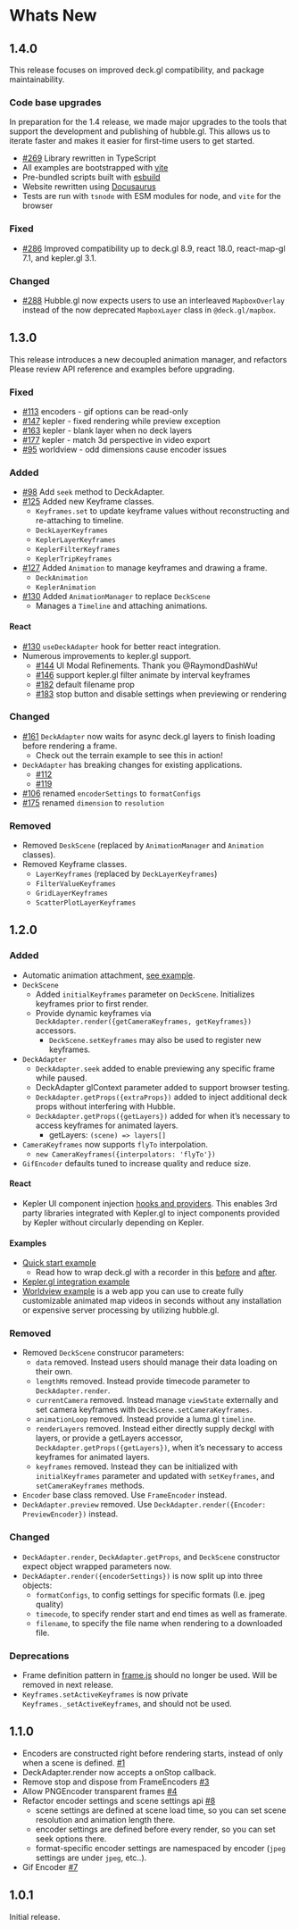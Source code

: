 # Whats New

## 1.4.0

This release focuses on improved deck.gl compatibility, and package maintainability.

### Code base upgrades

In preparation for the 1.4 release, we made major upgrades to the tools that support the development and publishing of hubble.gl. This allows us to iterate faster and makes it easier for first-time users to get started.

- [#269](https://github.com/visgl/hubble.gl/pull/269) Library rewritten in TypeScript
- All examples are bootstrapped with [vite](https://vitejs.dev)
- Pre-bundled scripts built with [esbuild](https://esbuild.github.io)
- Website rewritten using [Docusaurus](https://docusaurus.io)
- Tests are run with `tsnode` with ESM modules for node, and `vite` for the browser

### Fixed

- [#286](https://github.com/visgl/hubble.gl/pull/286) Improved compatibility up to deck.gl 8.9, react 18.0, react-map-gl 7.1, and kepler.gl 3.1.

### Changed

- [#288](https://github.com/visgl/hubble.gl/pull/288) Hubble.gl now expects users to use an interleaved `MapboxOverlay` instead of the now deprecated `MapboxLayer` class in `@deck.gl/mapbox`.

## 1.3.0

This release introduces a new decoupled animation manager, and refactors Please review API reference and examples before upgrading.

### Fixed

- [#113](https://github.com/visgl/hubble.gl/pull/113) encoders - gif options can be read-only
- [#147](https://github.com/visgl/hubble.gl/pull/147) kepler - fixed rendering while preview exception
- [#163](https://github.com/visgl/hubble.gl/pull/163) kepler - blank layer when no deck layers
- [#177](https://github.com/visgl/hubble.gl/pull/177) kepler - match 3d perspective in video export
- [#95](https://github.com/visgl/hubble.gl/pull/95) worldview - odd dimensions cause encoder issues

### Added

- [#98](https://github.com/visgl/hubble.gl/pull/98) Add `seek` method to DeckAdapter.
- [#125](https://github.com/visgl/hubble.gl/pull/125) Added new Keyframe classes.
  - `Keyframes.set` to update keyframe values without reconstructing and re-attaching to timeline.
  - `DeckLayerKeyframes`
  - `KeplerLayerKeyframes`
  - `KeplerFilterKeyframes`
  - `KeplerTripKeyframes`
- [#127](https://github.com/visgl/hubble.gl/pull/127) Added `Animation` to manage keyframes and drawing a frame.
  - `DeckAnimation`
  - `KeplerAnimation`
- [#130](https://github.com/visgl/hubble.gl/pull/130) Added `AnimationManager` to replace `DeckScene`
  - Manages a `Timeline` and attaching animations.

#### React

- [#130](https://github.com/visgl/hubble.gl/pull/130) `useDeckAdapter` hook for better react integration.
- Numerous improvements to kepler.gl support.
  - [#144](https://github.com/visgl/hubble.gl/pull/144) UI Modal Refinements. Thank you @RaymondDashWu!
  - [#146](https://github.com/visgl/hubble.gl/pull/146) support kepler.gl filter animate by interval keyframes
  - [#182](https://github.com/visgl/hubble.gl/pull/182) default filename prop
  - [#183](https://github.com/visgl/hubble.gl/pull/183) stop button and disable settings when previewing or rendering


### Changed

- [#161](https://github.com/visgl/hubble.gl/pull/161) `DeckAdapter` now waits for async deck.gl layers to finish loading before rendering a frame.
  - Check out the terrain example to see this in action!
- `DeckAdapter` has breaking changes for existing applications.
  - [#112](https://github.com/visgl/hubble.gl/pull/112)
  - [#119](https://github.com/visgl/hubble.gl/pull/119)
- [#106](https://github.com/visgl/hubble.gl/pull/106) renamed `encoderSettings` to `formatConfigs`
- [#175](https://github.com/visgl/hubble.gl/pull/175) renamed `dimension` to `resolution`

### Removed

- Removed `DeskScene` (replaced by `AnimationManager` and `Animation` classes).
- Removed Keyframe classes.
  - `LayerKeyframes` (replaced by `DeckLayerKeyframes`)
  - `FilterValueKeyframes`
  - `GridLayerKeyframes`
  - `ScatterPlotLayerKeyframes`

## 1.2.0

### Added

- Automatic animation attachment, [see example](https://github.com/uber/hubble.gl/compare/v1.1.0...master#diff-0b5ca119d2be595aa307d34512d9679e49186307ef94201e4b3dfa079aa89938L54).
- `DeckScene`
  - Added `initialKeyframes` parameter on `DeckScene`. Initializes keyframes prior to first render.
  - Provide dynamic keyframes via `DeckAdapter.render({getCameraKeyframes, getKeyframes})` accessors.
    - `DeckScene.setKeyframes` may also be used to register new keyframes.
- `DeckAdapter`
  - `DeckAdapter.seek` added to enable previewing any specific frame while paused.
  - DeckAdapter glContext parameter added to support browser testing.
  - `DeckAdapter.getProps({extraProps})` added to inject additional deck props without interfering with Hubble.
  - `DeckAdapter.getProps({getLayers})` added for when it’s necessary to access keyframes for animated layers.
    - getLayers: `(scene) => layers[]`
- `CameraKeyframes` now supports `flyTo` interpolation.
  - `new CameraKeyframes({interpolators: 'flyTo'})`
- `GifEncoder` defaults tuned to increase quality and reduce size.

#### React
- Kepler UI component injection [hooks and providers](https://github.com/uber/hubble.gl/blob/a821066de6aa24ed747609b3c0b71dfcc17d27b3/modules/react/src/components/inject-kepler.js). This enables 3rd party libraries integrated with Kepler.gl to inject components provided by Kepler without circularly depending on Kepler.

#### Examples

- [Quick start example](https://github.com/uber/hubble.gl/blob/a821066de6aa24ed747609b3c0b71dfcc17d27b3/examples/quick-start/app.js)
  - Read how to wrap deck.gl with a recorder in this [before](https://github.com/uber/hubble.gl/blob/a821066de6aa24ed747609b3c0b71dfcc17d27b3/examples/quick-start/quick-start-before.js) and [after](https://github.com/uber/hubble.gl/blob/a821066de6aa24ed747609b3c0b71dfcc17d27b3/examples/quick-start/quick-start-after.js).
- [Kepler.gl integration example](https://github.com/uber/hubble.gl/tree/master/examples/kepler-integration)
- [Worldview example](https://github.com/uber/hubble.gl/tree/master/examples/worldview) is a web app you can use to create fully customizable animated map videos in seconds without any installation or expensive server processing by utilizing hubble.gl.

### Removed

- Removed `DeckScene` construcor parameters:
  - `data` removed. Instead users should manage their data loading on their own.
  - `lengthMs` removed. Instead provide timecode parameter to `DeckAdapter.render`.
  - `currentCamera` removed. Instead manage `viewState` externally and set camera keyframes with `DeckScene.setCameraKeyframes`.
  - `animationLoop` removed. Instead provide a luma.gl `timeline`.
  - `renderLayers` removed. Instead either directly supply deckgl with layers, or provide a getLayers accessor, `DeckAdapter.getProps({getLayers})`, when it’s necessary to access keyframes for animated layers.
  - `keyframes` removed. Instead they can be initialized with `initialKeyframes` parameter and updated with `setKeyframes`, and `setCameraKeyframes` methods.
- `Encoder` base class removed. Use `FrameEncoder` instead.
- `DeckAdapter.preview` removed. Use `DeckAdapter.render({Encoder: PreviewEncoder})` instead.

### Changed
- `DeckAdapter.render`, `DeckAdapter.getProps`, and `DeckScene` constructor expect object wrapped parameters now.
- `DeckAdapter.render({encoderSettings})` is now split up into three objects:
    - `formatConfigs`, to config settings for specific formats (I.e. jpeg quality)
    - `timecode`, to specify render start and end times as well as framerate.
    - `filename`, to specify the file name when rendering to a downloaded file.

### Deprecations
- Frame definition pattern in [frame.js](https://github.com/uber/hubble.gl/blob/a821066de6aa24ed747609b3c0b71dfcc17d27b3/modules/core/src/keyframes/frame.js) should no longer be used. Will be removed in next release.
- `Keyframes.setActiveKeyframes` is now private `Keyframes._setActiveKeyframes`, and should not be used.

## 1.1.0

- Encoders are constructed right before rendering starts, instead of only when a scene is defined. [#1](https://github.com/uber/hubble.gl/pull/1)
- DeckAdapter.render now accepts a onStop callback.
- Remove stop and dispose from FrameEncoders [#3](https://github.com/uber/hubble.gl/pull/3)
- Allow PNGEncoder transparent frames [#4](https://github.com/uber/hubble.gl/pull/4)
- Refactor encoder settings and scene settings api [#8](https://github.com/uber/hubble.gl/pull/8)
  - scene settings are defined at scene load time, so you can set scene resolution and animation length there.
  - encoder settings are defined before every render, so you can set seek options there.
  - format-specific encoder settings are namespaced by encoder (`jpeg` settings are under `jpeg`, etc..).
- Gif Encoder [#7](https://github.com/uber/hubble.gl/pull/7)

## 1.0.1

Initial release.
